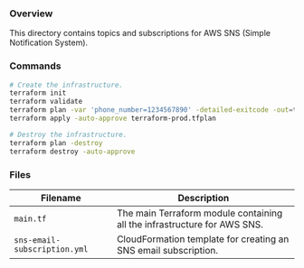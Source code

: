 ### Overview

This directory contains topics and subscriptions for AWS SNS (Simple Notification System).

### Commands

```bash
# Create the infrastructure.
terraform init
terraform validate
terraform plan -var 'phone_number=1234567890' -detailed-exitcode -out=terraform-prod.tfplan
terraform apply -auto-approve terraform-prod.tfplan

# Destroy the infrastructure.
terraform plan -destroy
terraform destroy -auto-approve
```

### Files

| Filename                     | Description                                                                       |
|------------------------------|-----------------------------------------------------------------------------------|
| `main.tf`                    | The main Terraform module containing all the infrastructure for AWS SNS.          |
| `sns-email-subscription.yml` | CloudFormation template for creating an SNS email subscription.                   |